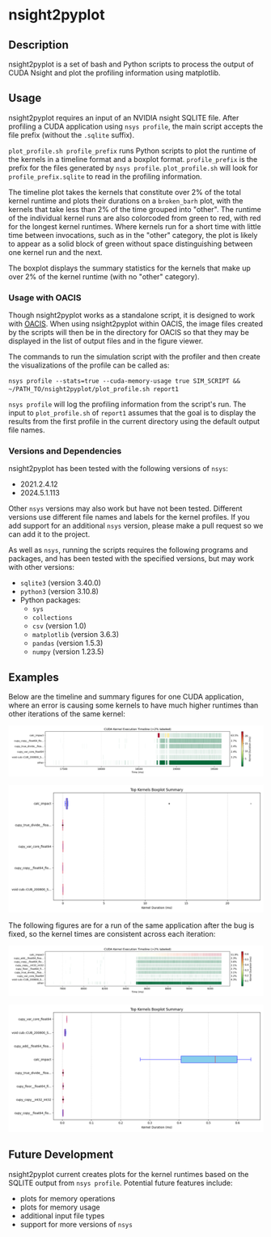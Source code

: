 # nsight2pyplot

## Description

nsight2pyplot is a set of bash and Python scripts to process the output of CUDA Nsight and plot the profiling information using matplotlib.

## Usage

nsight2pyplot requires an input of an NVIDIA nsight SQLITE file. After profiling a CUDA application using `nsys profile`, the main script accepts the file prefix (without the `.sqlite` suffix).

`plot_profile.sh profile_prefix` runs Python scripts to plot the runtime of the kernels in a timeline format and a boxplot format. `profile_prefix` is the prefix for the files generated by `nsys profile`. `plot_profile.sh` will look for `profile_prefix.sqlite` to read in the profiling information.

The timeline plot takes the kernels that constitute over 2% of the total kernel runtime and plots their durations on a `broken_barh` plot, with the kernels that take less than 2% of the time grouped into "other". The runtime of the individual kernel runs are also colorcoded from green to red, with red for the longest kernel runtimes. Where kernels run for a short time with little time between invocations, such as in the "other" category, the plot is likely to appear as a solid block of green without space distinguishing between one kernel run and the next.

The boxplot displays the summary statistics for the kernels that make up over 2% of the kernel runtime (with no "other" category).

### Usage with OACIS

Though nsight2pyplot works as a standalone script, it is designed to work with [OACIS](https://github.com/crest-cassia/oacis). When using nsight2pyplot within OACIS, the image files created by the scripts will then be in the directory for OACIS so that they may be displayed in the list of output files and in the figure viewer.

The commands to run the simulation script with the profiler and then create the visualizations of the profile can be called as:

```
nsys profile --stats=true --cuda-memory-usage true SIM_SCRIPT && ~/PATH_TO/nsight2pyplot/plot_profile.sh report1
```

`nsys profile` will log the profiling information from the script's run. The input to `plot_profile.sh` of `report1` assumes that the goal is to display the results from the first profile in the current directory using the default output file names.

### Versions and Dependencies

nsight2pyplot has been tested with the following versions of `nsys`:

- 2021.2.4.12
- 2024.5.1.113

Other `nsys` versions may also work but have not been tested. Different versions use different file names and labels for the kernel profiles. If you add support for an additional `nsys` version, please make a pull request so we can add it to the project.

As well as `nsys`, running the scripts requires the following programs and packages, and has been tested with the specified versions, but may work with other versions:

- `sqlite3` (version 3.40.0)
- `python3` (version 3.10.8)
- Python packages:
    - `sys`
    - `collections`
    - `csv` (version 1.0)
    - `matplotlib` (version 3.6.3)
    - `pandas` (version 1.5.3)
    - `numpy` (version 1.23.5)

## Examples

Below are the timeline and summary figures for one CUDA application, where an error is causing some kernels to have much higher runtimes than other iterations of the same kernel:

![figure generated by matplotlib showing the timeline view of kernel runtimes](figures/report1_timeline.png)

![figure generated by matplotlib showing a boxplot of kernel runtimes](figures/report1_summary.png)

The following figures are for a run of the same application after the bug is fixed, so the kernel times are consistent across each iteration:

![figure generated by matplotlib showing the timeline view of kernel runtimes](figures/report2_timeline.png)

![figure generated by matplotlib showing a boxplot of kernel runtimes](figures/report2_summary.png)

## Future Development

nsight2pyplot current creates plots for the kernel runtimes based on the SQLITE output from `nsys profile`. Potential future features include:

- plots for memory operations
- plots for memory usage
- additional input file types
- support for more versions of `nsys`